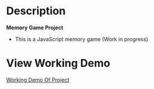 # Description
**Memory Game Project**
 - This is a JavaScript memory game (Work in progress)

# View Working Demo
[Working Demo Of Project](https://alekay.github.io/memory-game/)
